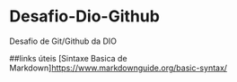 # Desafio-Dio-Github
Desafio de Git/Github da DIO  

##links úteis 
[Sintaxe Basica de Markdown]https://www.markdownguide.org/basic-syntax/


